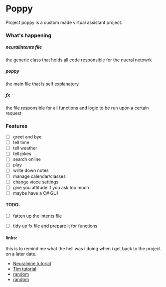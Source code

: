 # Poppy 
Project poppy is a custom made virtual assistant project.


### What's happening 

##### neuralintents file
the generic class that holds all code responsible for the nueral netowrk

##### poppy
the main file that is self explanatory

##### fx 
the file responsible for all functions and logic to be run upon a certain request

### Features 

 - [ ] greet and bye
 - [ ] tell time
 - [ ] tell weather
 - [ ] tell jokes
 - [ ] search online
 - [ ] play 
 - [ ] write down notes
 - [ ] manage calendar/classes
 - [ ] change vioce settings
 - [ ] give you attitude if you ask too much
 - [ ] maybe have a C# GUI

 #### TODO:

 - [ ] fatten up the intents file
 - [ ] tidy up fx file and prepare it for functions


#### links:
this is to remind me what the hell was i doing when i get back to the project on a later date.

 - [Neuralnine tutorial](https://www.youtube.com/watch?v=1lwddP0KUEg&t=130s)
 - [Tim tutorial](https://youtube.com/playlist?list=PLzMcBGfZo4-ndH9FoC4YWHGXG5RZekt-Q)
 - [random](https://www.youtube.com/watch?v=9KZwRBg4-P0)
 - [random](https://www.youtube.com/watch?v=RpWeNzfSUHw)
